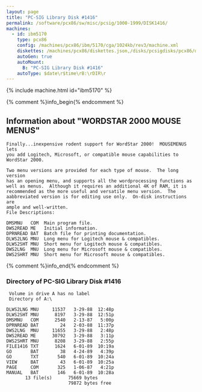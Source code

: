 ```yaml
---
layout: page
title: "PC-SIG Library Disk #1416"
permalink: /software/pcx86/sw/misc/pcsig/1000-1999/DISK1416/
machines:
  - id: ibm5170
    type: pcx86
    config: /machines/pcx86/ibm/5170/cga/1024kb/rev3/machine.xml
    diskettes: /machines/pcx86/diskettes.json,/disks/pcsigdisks/pcx86/diskettes.json
    autoGen: true
    autoMount:
      B: "PC-SIG Library Disk #1416"
    autoType: $date\r$time\rB:\rDIR\r
---
```


{% include machine.html id="ibm5170" %}

{% comment %}info_begin{% endcomment %}

## Information about "WORDSTAR 2000 MOUSE MENUS"

    Finally...inexpensive rodent support for WordStar 2000!  MOUSEMENUS lets
    you add Logitech, Microsoft, or compatible mouse capabilities to
    WordStar 2000.
    
    Two menu versions are provided for each type of mouse.  The long version
    has an opening menu, and supports all the wordprocessing functions as
    well as menus.  Although it requires an additional 4K of RAM, it is
    recommended as the more useful and versatile menu version.  The
    aabbreviated version is for editing use only.  On-disk instructions are
    ample and well-written.
    File Descriptions:
    
    DMSMNU   COM  Main program file.
    DWS2READ ME   Initial information.
    DPRNREAD BAT  Batch file for printing documentation.
    DLWS2LNG MNU  Long menu for Logitech mouse & compatibles.
    DLWS2SHT MNU  Short menu for Logitech mouse & compatibles.
    DWS2LNG  MNU  Long menu for Microsoft mouse & compatibles.
    DWS2SHRT MNU  Short menu for Microsoft mouse & compatibles.
{% comment %}info_end{% endcomment %}


### Directory of PC-SIG Library Disk #1416

     Volume in drive A has no label
     Directory of A:\

    DLWS2LNG MNU     11537   3-29-88  12:48p
    DLWS2SHT MNU      8197   3-29-88  12:51p
    DMSMNU   COM      2540   2-13-87   5:00p
    DPRNREAD BAT        24   2-03-88  11:37p
    DWS2LNG  MNU     11655   3-29-88   2:48p
    DWS2READ ME      30792   3-29-88   3:11p
    DWS2SHRT MNU      8208   3-29-88   2:55p
    FILE1416 TXT      1624   6-01-89  10:19a
    GO       BAT        38   4-24-89   4:39p
    GO       TXT       540   6-01-89  10:24a
    VIEW     BAT        43   6-01-89  10:25a
    PAGE     COM       325   1-06-87   4:21p
    MANUAL   BAT       146   6-01-89  10:28a
           13 file(s)      75669 bytes
                           79872 bytes free
